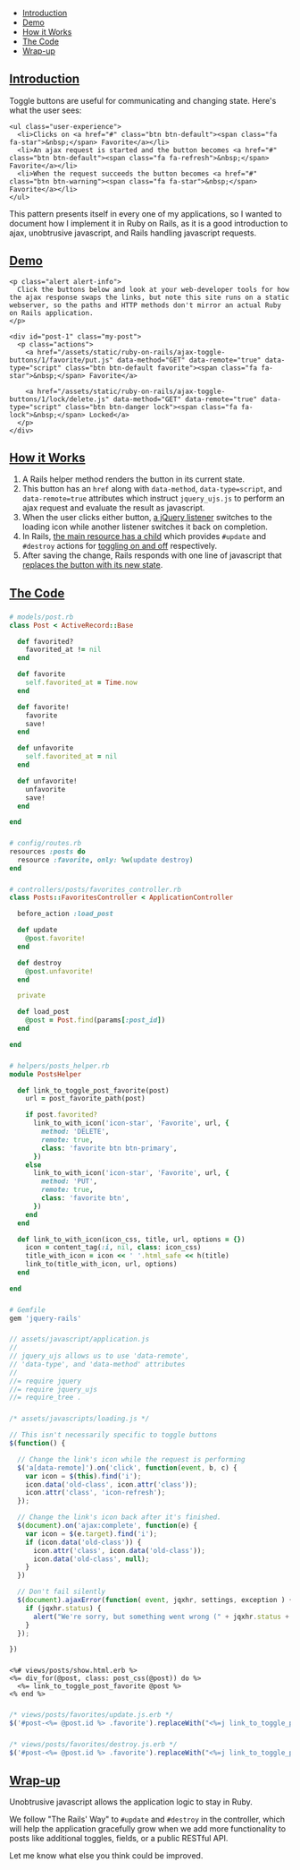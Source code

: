 * [Introduction](#introduction)
* [Demo](#demo)
* [How it Works](#how-it-works)
* [The Code](#the-code)
* [Wrap-up](#wrapup)

## [Introduction](#introduction)

Toggle buttons are useful for communicating and changing state. Here's what the user sees:

```raw
<ul class="user-experience">
  <li>Clicks on <a href="#" class="btn btn-default"><span class="fa fa-star">&nbsp;</span> Favorite</a></li>
  <li>An ajax request is started and the button becomes <a href="#" class="btn btn-default"><span class="fa fa-refresh">&nbsp;</span> Favorite</a></li>
  <li>When the request succeeds the button becomes <a href="#" class="btn btn-warning"><span class="fa fa-star">&nbsp;</span> Favorite</a></li>
</ul>
```

This pattern presents itself in every one of my applications, so I wanted to document how I implement it in Ruby on Rails, as it is a good introduction to ajax, unobtrusive javascript, and Rails handling javascript requests.

## [Demo](#demo)

```raw
<p class="alert alert-info">
  Click the buttons below and look at your web-developer tools for how the ajax response swaps the links, but note this site runs on a static webserver, so the paths and HTTP methods don't mirror an actual Ruby on Rails application.
</p>

<div id="post-1" class="my-post">
  <p class="actions">
    <a href="/assets/static/ruby-on-rails/ajax-toggle-buttons/1/favorite/put.js" data-method="GET" data-remote="true" data-type="script" class="btn btn-default favorite"><span class="fa fa-star">&nbsp;</span> Favorite</a>

    <a href="/assets/static/ruby-on-rails/ajax-toggle-buttons/1/lock/delete.js" data-method="GET" data-remote="true" data-type="script" class="btn btn-danger lock"><span class="fa fa-lock">&nbsp;</span> Locked</a>
  </p>
</div>

```

## [How it Works](#how-it-works)

1. A Rails helper method renders the button in its current state.
1. This button has an `href` along with `data-method`, `data-type=script`, and `data-remote=true` attributes which instruct `jquery_ujs.js` to perform an ajax request and evaluate the result as javascript.
1. When the user clicks either button, [a jQuery listener](#loading-js) switches to the loading icon while another listener switches it back on completion.
1. In Rails, [the main resource has a child](#routes) which provides `#update` and `#destroy` actions for [toggling on and off](#controller) respectively.
1. After saving the change, Rails responds with one line of javascript that [replaces the button with its new state](#update-js).

## [The Code](#the-code)

### [](#model)
```ruby
# models/post.rb
class Post < ActiveRecord::Base

  def favorited?
    favorited_at != nil
  end

  def favorite
    self.favorited_at = Time.now
  end

  def favorite!
    favorite
    save!
  end

  def unfavorite
    self.favorited_at = nil
  end

  def unfavorite!
    unfavorite
    save!
  end

end
```

### [](#routes)
```ruby
# config/routes.rb
resources :posts do
  resource :favorite, only: %w(update destroy)
end
```

### [](#controller)
```ruby
# controllers/posts/favorites_controller.rb
class Posts::FavoritesController < ApplicationController

  before_action :load_post

  def update
    @post.favorite!
  end

  def destroy
    @post.unfavorite!
  end

  private

  def load_post
    @post = Post.find(params[:post_id])
  end

end
```

### [](#application-helper)
```ruby
# helpers/posts_helper.rb
module PostsHelper

  def link_to_toggle_post_favorite(post)
    url = post_favorite_path(post)

    if post.favorited?
      link_to_with_icon('icon-star', 'Favorite', url, {
        method: 'DELETE',
        remote: true,
        class: 'favorite btn btn-primary',
      })
    else
      link_to_with_icon('icon-star', 'Favorite', url, {
        method: 'PUT',
        remote: true,
        class: 'favorite btn',
      })
    end
  end

  def link_to_with_icon(icon_css, title, url, options = {})
    icon = content_tag(:i, nil, class: icon_css)
    title_with_icon = icon << ' '.html_safe << h(title)
    link_to(title_with_icon, url, options)
  end

end
```

### [](#gemfile)
```ruby
# Gemfile
gem 'jquery-rails'
```

### [](#application-js)
```javascript
// assets/javascript/application.js
//
// jquery_ujs allows us to use 'data-remote',
// 'data-type', and 'data-method' attributes
//
//= require jquery
//= require jquery_ujs
//= require_tree .
```

### [](#loading-js)
```javascript
/* assets/javascripts/loading.js */

// This isn't necessarily specific to toggle buttons
$(function() {

  // Change the link's icon while the request is performing
  $('a[data-remote]').on('click', function(event, b, c) {
    var icon = $(this).find('i');
    icon.data('old-class', icon.attr('class'));
    icon.attr('class', 'icon-refresh');
  });

  // Change the link's icon back after it's finished.
  $(document).on('ajax:complete', function(e) {
    var icon = $(e.target).find('i');
    if (icon.data('old-class')) {
      icon.attr('class', icon.data('old-class'));
      icon.data('old-class', null);
    }
  })

  // Don't fail silently
  $(document).ajaxError(function( event, jqxhr, settings, exception ) {
    if (jqxhr.status) {
      alert("We're sorry, but something went wrong (" + jqxhr.status + ')');
    }
  });

})

```

### [](#erb)
```erb
<%# views/posts/show.html.erb %>
<%= div_for(@post, class: post_css(@post)) do %>
  <%= link_to_toggle_post_favorite @post %>
<% end %>
```

### [](#update-js)
```javascript
/* views/posts/favorites/update.js.erb */
$('#post-<%= @post.id %> .favorite').replaceWith("<%=j link_to_toggle_post_favorite @post %>");
```

### [](#destroy-js)
```javascript
/* views/posts/favorites/destroy.js.erb */
$('#post-<%= @post.id %> .favorite').replaceWith("<%=j link_to_toggle_post_favorite @post %>");
```

## [Wrap-up](#wrapup)

Unobtrusive javascript allows the application logic to stay in Ruby.

We follow "The Rails' Way" to `#update` and `#destroy` in the controller, which will help the application gracefully grow when we add more functionality to posts like additional toggles, fields, or a public RESTful API.

Let me know what else you think could be improved.

